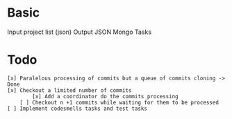 # Basic
Input project list (json)
Output
	JSON
	Mongo
Tasks

# Todo
	[x] Paralelous processing of commits but a queue of commits cloning -> Done
	[x] Checkout a limited number of commits
       		[x] Add a coordinator do the commits processing
		[ ] Checkout n +1 commits while waiting for them to be processed
	[ ] Implement codesmells tasks and test tasks
